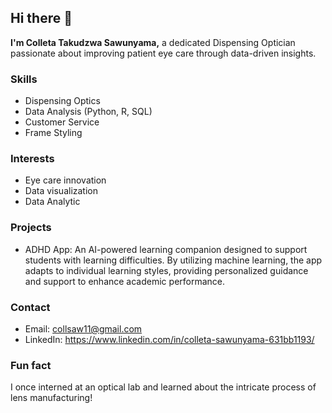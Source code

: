 ## Hi there 👋

**I'm Colleta Takudzwa Sawunyama,** a dedicated Dispensing Optician passionate about improving patient eye care through data-driven insights.

### Skills
* Dispensing Optics
* Data Analysis (Python, R, SQL)
* Customer Service
* Frame Styling

### Interests
* Eye care innovation
* Data visualization
* Data Analytic

### Projects
* ADHD App: An AI-powered learning companion designed to support students with learning difficulties. By utilizing machine learning, the app adapts to individual learning styles, providing personalized guidance and support to enhance academic performance.
  
### Contact
* Email: collsaw11@gmail.com
* LinkedIn: https://www.linkedin.com/in/colleta-sawunyama-631bb1193/

### Fun fact
I once interned at an optical lab and learned about the intricate process of lens manufacturing!
